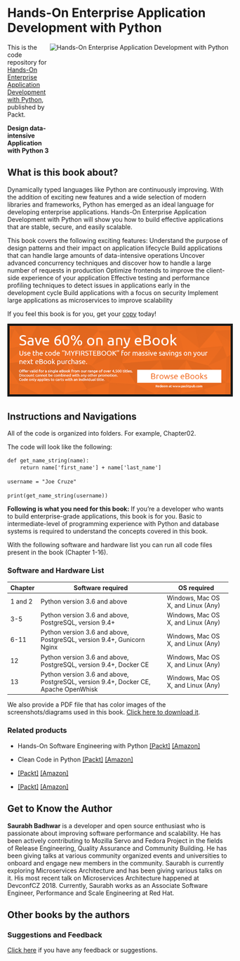 # Hands-On Enterprise Application Development with Python

<a href="https://www.packtpub.com/application-development/hands-enterprise-application-development-python?utm_source=github&utm_medium=repository&utm_campaign=9781789532364 "><img src="https://dz13w8afd47il.cloudfront.net/sites/default/files/imagecache/ppv4_main_book_cover/B11577_MockupCover.png" alt="Hands-On Enterprise Application Development with Python" height="256px" align="right"></a>

This is the code repository for [Hands-On Enterprise Application Development with Python](https://www.packtpub.com/application-development/hands-enterprise-application-development-python?utm_source=github&utm_medium=repository&utm_campaign=9781789532364 ), published by Packt.

**Design data-intensive Application with Python 3**

## What is this book about?
Dynamically typed languages like Python are continuously improving. With the addition of exciting new features and a wide selection of modern libraries and frameworks, Python has emerged as an ideal language for developing enterprise applications. Hands-On Enterprise Application Development with Python will show you how to build effective applications that are stable, secure, and easily scalable.

This book covers the following exciting features:
Understand the purpose of design patterns and their impact on application lifecycle 
Build applications that can handle large amounts of data-intensive operations 
Uncover advanced concurrency techniques and discover how to handle a large number of requests in production 
Optimize frontends to improve the client-side experience of your application 
Effective testing and performance profiling techniques to detect issues in applications early in the development cycle 
Build applications with a focus on security 
Implement large applications as microservices to improve scalability 

If you feel this book is for you, get your [copy](https://www.amazon.com/dp/1789532361) today!

<a href="https://www.packtpub.com/?utm_source=github&utm_medium=banner&utm_campaign=GitHubBanner"><img src="https://raw.githubusercontent.com/PacktPublishing/GitHub/master/GitHub.png" 
alt="https://www.packtpub.com/" border="5" /></a>

## Instructions and Navigations
All of the code is organized into folders. For example, Chapter02.

The code will look like the following:
```
def get_name_string(name):
    return name['first_name'] + name['last_name']

username = "Joe Cruze"

print(get_name_string(username))
```

**Following is what you need for this book:**
If you’re a developer who wants to build enterprise-grade applications, this book is for you. Basic to intermediate-level of programming experience with Python and database systems is required to understand the concepts covered in this book.

With the following software and hardware list you can run all code files present in the book (Chapter 1-16).
### Software and Hardware List
| Chapter | Software required | OS required |
| -------- | ------------------------------------ | ----------------------------------- |
| 1 and 2 | Python version 3.6 and above | Windows, Mac OS X, and Linux (Any) |
| 3-5 | Python version 3.6 and above, PostgreSQL, version 9.4+ | Windows, Mac OS X, and Linux (Any) |
| 6-11 | Python version 3.6 and above, PostgreSQL, version 9.4+, Gunicorn Nginx | Windows, Mac OS X, and Linux (Any) |
| 12 | Python version 3.6 and above, PostgreSQL, version 9.4+, Docker CE | Windows, Mac OS X, and Linux (Any) |
| 13 | Python version 3.6 and above, PostgreSQL, version 9.4+, Docker CE, Apache OpenWhisk | Windows, Mac OS X, and Linux (Any) |


We also provide a PDF file that has color images of the screenshots/diagrams used in this book. [Click here to download it]().

### Related products
* Hands-On Software Engineering with Python [[Packt]](https://www.packtpub.com/application-development/hands-software-engineering-python?utm_source=github&utm_medium=repository&utm_campaign=9781788622011 ) [[Amazon]](https://www.amazon.com/dp/1788622014)

* Clean Code in Python [[Packt]](https://www.packtpub.com/application-development/clean-code-python?utm_source=github&utm_medium=repository&utm_campaign=9781788835831 ) [[Amazon]](https://www.amazon.com/dp/1788835832)

*  [[Packt]]() [[Amazon]](https://www.amazon.com/dp/)

*  [[Packt]]() [[Amazon]](https://www.amazon.com/dp/)

## Get to Know the Author
**Saurabh Badhwar**
is a developer and open source enthusiast who is passionate about improving software performance and scalability. He has been actively contributing to Mozilla Servo and Fedora Project in the fields of Release Engineering, Quality Assurance and Community Building. He has been giving talks at various community organized events and universities to onboard and engage new members in the community. Saurabh is currently exploring Microservices Architecture and has been giving various talks on it. His most recent talk on Microservices Architecture happened at DevconfCZ 2018. Currently, Saurabh works as an Associate Software Engineer, Performance and Scale Engineering at Red Hat. 


## Other books by the authors
[]()

[]()

[]()

[]()

[]()

### Suggestions and Feedback
[Click here](https://docs.google.com/forms/d/e/1FAIpQLSdy7dATC6QmEL81FIUuymZ0Wy9vH1jHkvpY57OiMeKGqib_Ow/viewform) if you have any feedback or suggestions.


